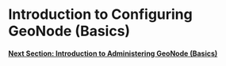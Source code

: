# Introduction to Configuring GeoNode (Basics)



#### [Next Section: Introduction to Administering GeoNode (Basics)](ADMINISTERING_GEONODE_BASIC.md)
